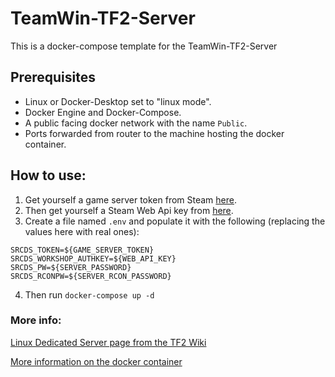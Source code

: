 # TeamWin-TF2-Server
This is a docker-compose template for the TeamWin-TF2-Server

## Prerequisites

* Linux or Docker-Desktop set to "linux mode".
* Docker Engine and Docker-Compose.
* A public facing docker network with the name `Public`.
* Ports forwarded from router to the machine hosting the docker container. 

## How to use:

1. Get yourself a game server token from Steam [here](https://steamcommunity.com/dev/managegameservers).
2. Then get yourself a Steam Web Api key from [here](https://steamcommunity.com/dev/apikey).
3. Create a file named `.env` and populate it with the following (replacing the values here with real ones):
```
SRCDS_TOKEN=${GAME_SERVER_TOKEN}
SRCDS_WORKSHOP_AUTHKEY=${WEB_API_KEY}
SRCDS_PW=${SERVER_PASSWORD}
SRCDS_RCONPW=${SERVER_RCON_PASSWORD}
```
4. Then run `docker-compose up -d`

### More info:

[Linux Dedicated Server page from the TF2 Wiki](https://wiki.teamfortress.com/wiki/Linux_dedicated_server)

[More information on the docker container](https://hub.docker.com/r/cm2network/tf2)
